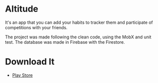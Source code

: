 # Altitude

It's an app that you can add your habits to tracker them and participate of competitions with your friends.

The project was made following the clean code, using the MobX and unit test. The database was made in Firebase with the Firestore.

# Download It

- [Play Store](https://play.google.com/store/apps/details?id=com.magrizo.habit)

